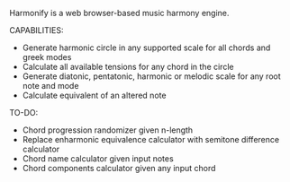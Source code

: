 Harmonify is a web browser-based music harmony engine.

CAPABILITIES: 
- Generate harmonic circle in any supported scale for all chords and greek modes
- Calculate all available tensions for any chord in the circle
- Generate diatonic, pentatonic, harmonic or melodic scale for any root note and mode
- Calculate equivalent of an altered note

TO-DO:
- Chord progression randomizer given n-length
- Replace enharmonic equivalence calculator with semitone difference calculator
- Chord name calculator given input notes
- Chord components calculator given any input chord
